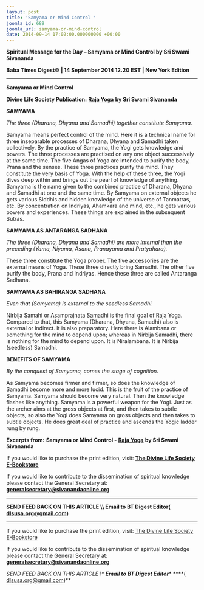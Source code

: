 ```yaml
---
layout: post
title: 'Samyama or Mind Control '
joomla_id: 689
joomla_url: samyama-or-mind-control
date: 2014-09-14 17:02:00.000000000 +00:00
---
```

  

















































**Spiritual Message for the Day – Samyama or Mind Control by Sri Swami Sivananda**

**Baba Times Digest© | 14 September 2014 12.20 EST | New York Edition**

* * *  


**Samyama or Mind Control**

**Divine Life Society Publication:** [**Raja Yoga**](http://www.sivanandaonline.org/public_html/?cmd=displaysection&section_id=922&parent=632&format=html) **by Sri Swami Sivananda**

**SAMYAMA**

_The three (Dharana, Dhyana and Samadhi) together constitute Samyama._

Samyama means perfect control of the mind. Here it is a technical name for three inseparable processes of Dharana, Dhyana and Samadhi taken collectively. By the practice of Samyama, the Yogi gets knowledge and powers. The three processes are practised on any one object successively at the same time. The five Angas of Yoga are intended to purify the body, Prana and the senses. These three practices purify the mind. They constitute the very basis of Yoga. With the help of these three, the Yogi dives deep within and brings out the pearl of knowledge of anything. Samyama is the name given to the combined practice of Dharana, Dhyana and Samadhi at one and the same time. By Samyama on external objects he gets various Siddhis and hidden knowledge of the universe of Tanmatras, etc. By concentration on Indriyas, Ahamkara and mind, etc., he gets various powers and experiences. These things are explained in the subsequent Sutras.

**SAMYAMA AS ANTARANGA SADHANA**

_The three (Dharana, Dhyana and Samadhi) are more internal than the preceding (Yama, Niyama, Asana, Pranayama and Pratyahara)._

These three constitute the Yoga proper. The five accessories are the external means of Yoga. These three directly bring Samadhi. The other five purify the body, Prana and Indriyas. Hence these three are called Antaranga Sadhana.

**SAMYAMA AS BAHIRANGA SADHANA**

_Even that (Samyama) is external to the seedless Samadhi._

Nirbija Samahi or Asamprajnata Samadhi is the final goal of Raja Yoga. Compared to that, this Samyama (Dharana, Dhyana, Samadhi) also is external or indirect. It is also preparatory. Here there is Alambana or something for the mind to depend upon; whereas in Nirbija Samadhi, there is nothing for the mind to depend upon. It is Niralambana. It is Nirbija (seedless) Samadhi.

**BENEFITS OF SAMYAMA**

_By the conquest of Samyama, comes the stage of cognition._

As Samyama becomes firmer and firmer, so does the knowledge of Samadhi become more and more lucid. This is the fruit of the practice of Samyama. Samyama should become very natural. Then the knowledge flashes like anything. Samyama is a powerful weapon for the Yogi. Just as the archer aims at the gross objects at first, and then takes to subtle objects, so also the Yogi does Samyama on gross objects and then takes to subtle objects. He does great deal of practice and ascends the Yogic ladder rung by rung.



**Excerpts from:**  **Samyama or Mind Control -** [**Raja Yoga**](http://www.sivanandaonline.org/public_html/?cmd=displaysection&section_id=922&parent=632&format=html) **by Sri Swami Sivananda**

If you would like to purchase the print edition, visit: **[The Divine Life Society E-Bookstore](http://www.dlshq.org/download/download.htm)**

If you would like to contribute to the dissemination of spiritual knowledge please contact the General Secretary at: [](mailto:%20%3Cscript%20type=%27text/javascript%27%3E%20%3C%21--%20var%20prefix%20=%20%27ma%27%20+%20%27il%27%20+%20%27to%27;%20var%20path%20=%20%27hr%27%20+%20%27ef%27%20+%20%27=%27;%20var%20addy57016%20=%20%27generalsecretary%27%20+%20%27@%27;%20addy57016%20=%20addy57016%20+%20%27sivanandaonline%27%20+%20%27.%27%20+%20%27org%27;%20document.write%28%27%3Ca%20%27%20+%20path%20+%20%27%5C%27%27%20+%20prefix%20+%20%27:%27%20+%20addy57016%20+%20%27%5C%27%3E%27%29;%20document.write%28addy57016%29;%20document.write%28%27%3C%5C/a%3E%27%29;%20//--%3E%5Cn%20%3C/script%3E%3Cscript%20type=%27text/javascript%27%3E%20%3C%21--%20document.write%28%27%3Cspan%20style=%5C%27display:%20none;%5C%27%3E%27%29;%20//--%3E%20%3C/script%3EThis%20email%20address%20is%20being%20protected%20from%20spambots.%20You%20need%20JavaScript%20enabled%20to%20view%20it.%20%3Cscript%20type=%27text/javascript%27%3E%20%3C%21--%20document.write%28%27%3C/%27%29;%20document.write%28%27span%3E%27%29;%20//--%3E%20%3C/script%3E?subject=Contribution%20to%20Dissemination%20of%20Spiritual%20Knowledge) **generalsecretary@sivanandaonline.org**

****

**SEND FEED BACK ON THIS ARTICLE \\\ Email to BT Digest Editor[](mailto:%20%3Cscript%20type=%27text/javascript%27%3E%20%3C%21--%20var%20prefix%20=%20%27ma%27%20+%20%27il%27%20+%20%27to%27;%20var%20path%20=%20%27hr%27%20+%20%27ef%27%20+%20%27=%27;%20var%20addy72654%20=%20%27dlsusa.org%27%20+%20%27@%27;%20addy72654%20=%20addy72654%20+%20%27gmail%27%20+%20%27.%27%20+%20%27com%27;%20document.write%28%27%3Ca%20%27%20+%20path%20+%20%27%5C%27%27%20+%20prefix%20+%20%27:%27%20+%20addy72654%20+%20%27%5C%27%3E%27%29;%20document.write%28addy72654%29;%20document.write%28%27%3C%5C/a%3E%27%29;%20//--%3E%5Cn%20%3C/script%3E%3Cscript%20type=%27text/javascript%27%3E%20%3C%21--%20document.write%28%27%3Cspan%20style=%5C%27display:%20none;%5C%27%3E%27%29;%20//--%3E%20%3C/script%3EThis%20email%20address%20is%20being%20protected%20from%20spambots.%20You%20need%20JavaScript%20enabled%20to%20view%20it.%20%3Cscript%20type=%27text/javascript%27%3E%20%3C%21--%20document.write%28%27%3C/%27%29;%20document.write%28%27span%3E%27%29;%20//--%3E%20%3C/script%3E?subject=DLS%20Posts)( [dlsusa.org@gmail.com](mailto:dlsusa.org@gmail.com))**



* * *



  

If you would like to purchase the print edition, visit: [The Divine Life Society E-Bookstore](http://www.dlshq.org/download/download.htm)

If you would like to contribute to the dissemination of spiritual knowledge please contact the General Secretary at: **[generalsecretary@sivanandaonline.org](mailto:generalsecretary@sivanandaonline.org)**

**SEND FEED BACK ON THIS ARTICLE \\\**  **Email to BT Digest Editor**** [](mailto:%20%3Cscript%20type=%27text/javascript%27%3E%20%3C%21--%20var%20prefix%20=%20%27ma%27%20+%20%27il%27%20+%20%27to%27;%20var%20path%20=%20%27hr%27%20+%20%27ef%27%20+%20%27=%27;%20var%20addy72654%20=%20%27dlsusa.org%27%20+%20%27@%27;%20addy72654%20=%20addy72654%20+%20%27gmail%27%20+%20%27.%27%20+%20%27com%27;%20document.write%28%27%3Ca%20%27%20+%20path%20+%20%27%5C%27%27%20+%20prefix%20+%20%27:%27%20+%20addy72654%20+%20%27%5C%27%3E%27%29;%20document.write%28addy72654%29;%20document.write%28%27%3C%5C/a%3E%27%29;%20//--%3E%5Cn%20%3C/script%3E%3Cscript%20type=%27text/javascript%27%3E%20%3C%21--%20document.write%28%27%3Cspan%20style=%5C%27display:%20none;%5C%27%3E%27%29;%20//--%3E%20%3C/script%3EThis%20email%20address%20is%20being%20protected%20from%20spambots.%20You%20need%20JavaScript%20enabled%20to%20view%20it.%20%3Cscript%20type=%27text/javascript%27%3E%20%3C%21--%20document.write%28%27%3C/%27%29;%20document.write%28%27span%3E%27%29;%20//--%3E%20%3C/script%3E?subject=DLS%20Posts)****( [dlsusa.org@gmail.com](mailto:dlsusa.org@gmail.com))**  
